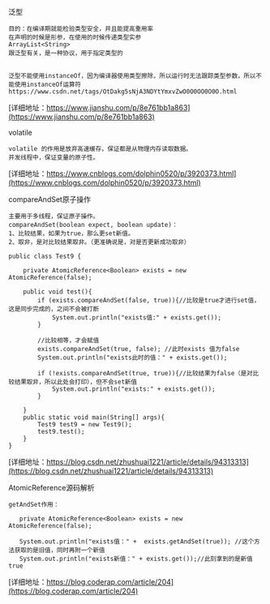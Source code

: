 
泛型
```
目的：在编译期就能检验类型安全，并且能提高重用率
在声明的时候是形参，在使用的时候传递类型实参
ArrayList<String>
跟泛型有关，是一种协议，用于指定类型的


泛型不能使用instanceOf，因为编译器使用类型擦除，所以运行时无法跟踪类型参数，所以不能使用instanceOf运算符
https://www.csdn.net/tags/OtDakg5sNjA3NDYtYmxvZwO0O0OO0O0O.html
```
[详细地址：https://www.jianshu.com/p/8e761bb1a863](https://www.jianshu.com/p/8e761bb1a863)


volatile
```
volatile 的作用是放弃高速缓存，保证都是从物理内存读取数据。
并发线程中，保证变量的原子性。
```
[详细地址：https://www.cnblogs.com/dolphin0520/p/3920373.html](https://www.cnblogs.com/dolphin0520/p/3920373.html)

compareAndSet原子操作
```
主要用于多线程，保证原子操作。
compareAndSet(boolean expect, boolean update)：
1、比较结果，如果为true，那么更set新值。
2、取非，是对比较结果取非。（更准确说是，对是否更新成功取非）

public class Test9 {

    private AtomicReference<Boolean> exists = new AtomicReference(false);

    public void test(){
        if (exists.compareAndSet(false, true)){//比较是true才进行set值，这是同步完成的，之间不会被打断
            System.out.println("exists值:" + exists.get());
        }

        //比较相等，才会赋值
        exists.compareAndSet(true, false); //此时exists 值为false
        System.out.println("exists此时的值：" + exists.get());

        if (!exists.compareAndSet(true, true)){//比较结果为false（是对比较结果取非，所以此处会打印），但不会set新值
            System.out.println("exists:" + exists.get());
        }

    }
    public static void main(String[] args){
        Test9 test9 = new Test9();
        test9.test();
    }
}

```
[详细地址：https://blog.csdn.net/zhushuai1221/article/details/94313313](https://blog.csdn.net/zhushuai1221/article/details/94313313)

AtomicReference源码解析
```
getAndSet作用：

   private AtomicReference<Boolean> exists = new AtomicReference(false);

   System.out.println("exists值：" +  exists.getAndSet(true)); //这个方法获取的是旧值，同时再附一个新值
   System.out.println("exists新值：" + exists.get());//此刻拿到的是新值true

```
[详细地址：https://blog.coderap.com/article/204](https://blog.coderap.com/article/204)